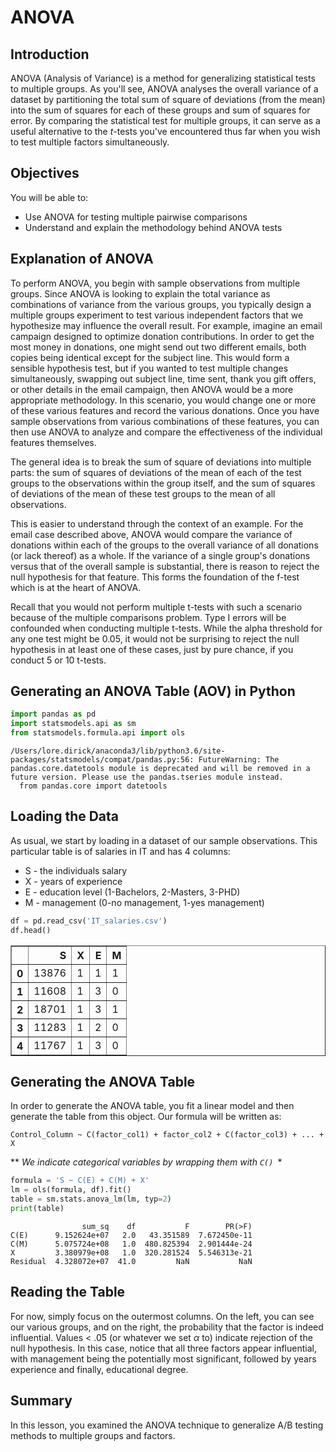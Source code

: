 
# ANOVA 

## Introduction

ANOVA (Analysis of Variance) is a method for generalizing statistical tests to multiple groups. As you'll see, ANOVA  analyses the overall variance of a dataset by partitioning the total sum of square of deviations (from the mean) into the sum of squares for each of these groups and sum of squares for error. By comparing the statistical test for multiple groups, it can serve as a useful alternative to the $t$-tests you've encountered thus far when you wish to test multiple factors simultaneously.

## Objectives

You will be able to:
* Use ANOVA for testing multiple pairwise comparisons
* Understand and explain the methodology behind ANOVA tests


## Explanation of ANOVA

To perform ANOVA, you begin with sample observations from multiple groups. Since ANOVA is looking to explain the total variance as combinations of variance from the various groups, you typically design a multiple groups experiment to test various independent factors that we hypothesize may influence the overall result. For example, imagine an email campaign designed to optimize donation contributions. In order to get the most money in donations, one might send out two different emails, both copies being identical except for the subject line. This would form a sensible hypothesis test, but if you wanted to test multiple changes simultaneously, swapping out subject line, time sent, thank you gift offers, or other details in the email campaign, then ANOVA would be a more appropriate methodology. In this scenario, you would change one or more of these various features and record the various donations. Once you have sample observations from various combinations of these features, you can then use ANOVA to analyze and compare the effectiveness of the individual features themselves.  

The general idea is to break the sum of square of deviations into multiple parts: the sum of squares of deviations of the mean of each of the test groups to the observations within the group itself, and the sum of squares of deviations of the mean of these test groups to the mean of all observations. 

This is easier to understand through the context of an example. For the email case described above,  ANOVA would compare the variance of donations within each of the groups to the overall variance of all donations (or lack thereof) as a whole. If the variance of a single group's donations versus that of the overall sample is substantial, there is reason to reject the null hypothesis for that feature. This forms the foundation of the f-test which is at the heart of ANOVA. 

Recall that you would not perform multiple t-tests with such a scenario because of the multiple comparisons problem. Type I errors will be confounded when conducting multiple t-tests. While the alpha threshold for any one test might be 0.05, it would not be surprising to reject the null hypothesis in at least one of these cases, just by pure chance, if you conduct 5 or 10 t-tests.

## Generating an ANOVA Table (AOV) in Python


```python
import pandas as pd
import statsmodels.api as sm
from statsmodels.formula.api import ols
```

    /Users/lore.dirick/anaconda3/lib/python3.6/site-packages/statsmodels/compat/pandas.py:56: FutureWarning: The pandas.core.datetools module is deprecated and will be removed in a future version. Please use the pandas.tseries module instead.
      from pandas.core import datetools


## Loading the Data

As usual, we start by loading in a dataset of our sample observations. This particular table is of salaries in IT and has 4 columns:
* S - the individuals salary
* X - years of experience
* E - education level (1-Bachelors, 2-Masters, 3-PHD)
* M - management (0-no management, 1-yes management)


```python
df = pd.read_csv('IT_salaries.csv')
df.head()
```




<div>
<style scoped>
    .dataframe tbody tr th:only-of-type {
        vertical-align: middle;
    }

    .dataframe tbody tr th {
        vertical-align: top;
    }

    .dataframe thead th {
        text-align: right;
    }
</style>
<table border="1" class="dataframe">
  <thead>
    <tr style="text-align: right;">
      <th></th>
      <th>S</th>
      <th>X</th>
      <th>E</th>
      <th>M</th>
    </tr>
  </thead>
  <tbody>
    <tr>
      <th>0</th>
      <td>13876</td>
      <td>1</td>
      <td>1</td>
      <td>1</td>
    </tr>
    <tr>
      <th>1</th>
      <td>11608</td>
      <td>1</td>
      <td>3</td>
      <td>0</td>
    </tr>
    <tr>
      <th>2</th>
      <td>18701</td>
      <td>1</td>
      <td>3</td>
      <td>1</td>
    </tr>
    <tr>
      <th>3</th>
      <td>11283</td>
      <td>1</td>
      <td>2</td>
      <td>0</td>
    </tr>
    <tr>
      <th>4</th>
      <td>11767</td>
      <td>1</td>
      <td>3</td>
      <td>0</td>
    </tr>
  </tbody>
</table>
</div>



## Generating the ANOVA Table

In order to generate the ANOVA table, you fit a linear model and then generate the table from this object.  Our formula will be written as:

```Control_Column ~ C(factor_col1) + factor_col2 + C(factor_col3) + ... + X```

** *We indicate categorical variables by wrapping them with ```C() ```**


```python
formula = 'S ~ C(E) + C(M) + X'
lm = ols(formula, df).fit()
table = sm.stats.anova_lm(lm, typ=2)
print(table)
```

                    sum_sq    df           F        PR(>F)
    C(E)      9.152624e+07   2.0   43.351589  7.672450e-11
    C(M)      5.075724e+08   1.0  480.825394  2.901444e-24
    X         3.380979e+08   1.0  320.281524  5.546313e-21
    Residual  4.328072e+07  41.0         NaN           NaN


## Reading the Table

For now, simply focus on the outermost columns. On the left, you can see our various groups, and on the right, the probability that the factor is indeed influential. Values < .05 (or whatever we set $\alpha$ to) indicate rejection of the null hypothesis. In this case, notice that all three factors appear influential, with management being the potentially most significant, followed by years experience and finally, educational degree.

## Summary

In this lesson, you examined the ANOVA technique to generalize A/B testing methods to multiple groups and factors.
